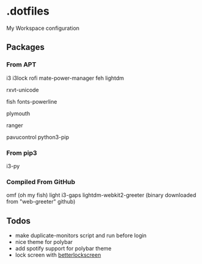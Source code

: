 # .dotfiles
My Workspace configuration

## Packages

### From APT
i3
i3lock
rofi
mate-power-manager
feh
lightdm

rxvt-unicode

fish
fonts-powerline

plymouth

ranger

pavucontrol
python3-pip


### From pip3
i3-py


### Compiled From GitHub
omf (oh my fish)
light
i3-gaps
lightdm-webkit2-greeter (binary downloaded from "web-greeter" github)

## Todos

* make duplicate-monitors script and run before login
* nice theme for polybar
* add spotify support for polybar theme
* lock screen with [betterlockscreen](https://github.com/pavanjadhaw/betterlockscreen)



